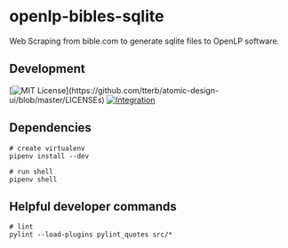 # openlp-bibles-sqlite

Web Scraping from bible.com to generate sqlite files to OpenLP software.

## Development

[![MIT License](https://img.shields.io/apm/l/atomic-design-ui.svg?)](https://github.com/tterb/atomic-design-ui/blob/master/LICENSEs)
[![Integration](https://github.com/estevao90/openlp-bibles-sqlite/actions/workflows/integration.yml/badge.svg)](https://github.com/estevao90/openlp-bibles-sqlite/actions/workflows/integration.yml)

## Dependencies

```shell
# create virtualenv
pipenv install --dev

# run shell
pipenv shell
```

## Helpful developer commands

```shell
# lint
pylint --load-plugins pylint_quotes src/*
```
